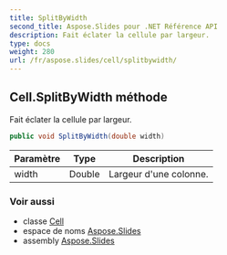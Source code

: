 ```yaml
---
title: SplitByWidth
second_title: Aspose.Slides pour .NET Référence API
description: Fait éclater la cellule par largeur.
type: docs
weight: 280
url: /fr/aspose.slides/cell/splitbywidth/
---
```


## Cell.SplitByWidth méthode

Fait éclater la cellule par largeur.

```csharp
public void SplitByWidth(double width)
```

| Paramètre | Type | Description |
| --- | --- | --- |
| width | Double | Largeur d'une colonne. |

### Voir aussi

* classe [Cell](../../cell)
* espace de noms [Aspose.Slides](../../cell)
* assembly [Aspose.Slides](../../../)

<!-- NE PAS ÉDITER : généré par xmldocmd pour Aspose.Slides.dll -->